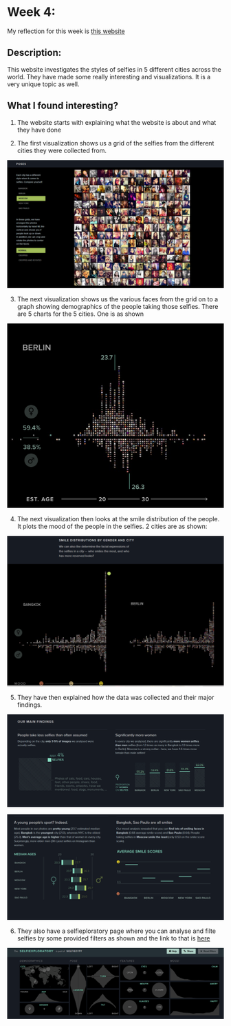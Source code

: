 # Week 4:

My reflection for this week is [this website](http://selfiecity.net/)

## Description:

This website investigates the styles of selfies in 5 different cities across the world. They have made some really interesting and visualizations. It is a very unique topic as well.

## What I found interesting?

1. The website starts with explaining what the website is about and what they have done

2. The first visualization shows us a grid of the selfies from the different cities they were collected from. 

![Alt Text](Week4/p1.PNG)

3. The next visualization shows us the various faces from the grid on to a graph showing demographics of the people taking those selfies. There are 5 charts for the 5 cities. One is as shown

![Alt Text](Week4/p2.PNG)

4. The next visualization then looks at the smile distribution of the people. It plots the mood of the people in the selfies. 2 cities are as shown:

![Alt Text](Week4/p3.PNG)

5. They have then explained how the data was collected and their major findings.

![Alt Text](Week4/p4.PNG)

![Alt Text](Week4/p6.PNG)

6. They also have a selfieploratory page where you can analyse and filte selfies by some provided filters as shown and the link to that is [here](http://selfiecity.net/selfiexploratory/)

![Alt Text](Week4/p5.PNG)
